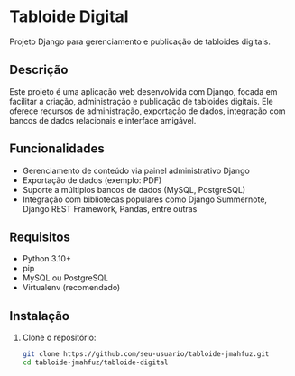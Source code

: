 # Tabloide Digital

Projeto Django para gerenciamento e publicação de tabloides digitais.

## Descrição

Este projeto é uma aplicação web desenvolvida com Django, focada em facilitar a criação, administração e publicação de tabloides digitais. Ele oferece recursos de administração, exportação de dados, integração com bancos de dados relacionais e interface amigável.

## Funcionalidades

- Gerenciamento de conteúdo via painel administrativo Django
- Exportação de dados (exemplo: PDF)
- Suporte a múltiplos bancos de dados (MySQL, PostgreSQL)
- Integração com bibliotecas populares como Django Summernote, Django REST Framework, Pandas, entre outras

## Requisitos

- Python 3.10+
- pip
- MySQL ou PostgreSQL
- Virtualenv (recomendado)

## Instalação

1. Clone o repositório:
   ```bash
   git clone https://github.com/seu-usuario/tabloide-jmahfuz.git
   cd tabloide-jmahfuz/tabloide-digital